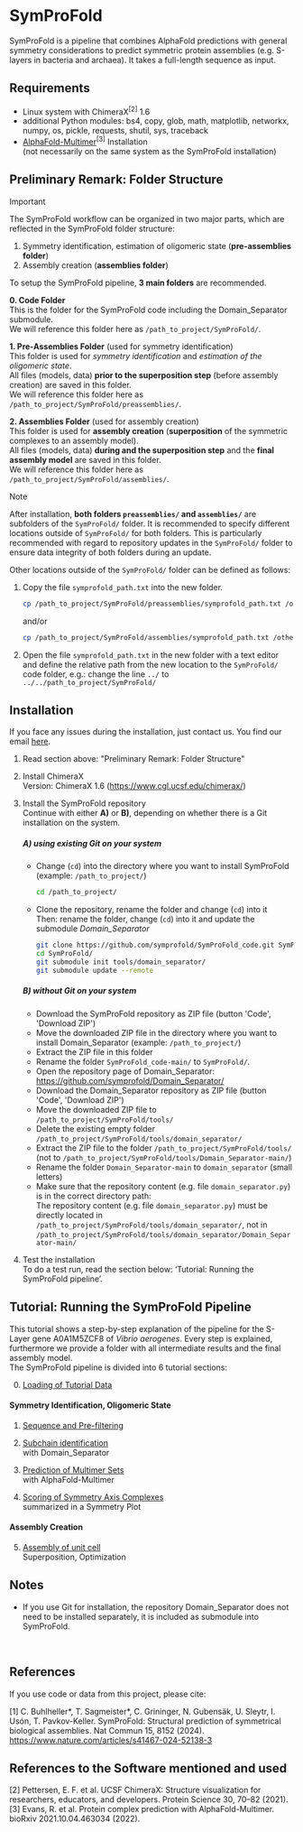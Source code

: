 # SymProFold

SymProFold is a pipeline that combines AlphaFold predictions with general symmetry considerations to predict symmetric protein assemblies (e.g. S-layers in bacteria and archaea).
It takes a full-length sequence as input.


## Requirements
*   Linux system with ChimeraX<sup>[2]</sup> 1.6  
*   additional Python modules: bs4, copy, glob, math, matplotlib, networkx, numpy, os, pickle, requests, shutil, sys, traceback
*   [AlphaFold-Multimer](https://github.com/google-deepmind/alphafold)<sup>[3]</sup> Installation  
    (not necessarily on the same system as the SymProFold installation)


## Preliminary Remark: Folder Structure
> [!IMPORTANT]
> The SymProFold workflow can be organized in two major parts, which are reflected in the SymProFold folder structure:
> 
> 1. Symmetry identification, estimation of oligomeric state (**pre-assemblies folder**)
> 2. Assembly creation (**assemblies folder**)

To setup the SymProFold pipeline, **3 main folders** are recommended.

**0.  Code Folder**  
This is the folder for the SymProFold code including the Domain_Separator submodule.  
We will reference this folder here as `/path_to_project/SymProFold/`.

**1.  Pre-Assemblies Folder** (used for symmetry identification)  
This folder is used for _symmetry identification_ and _estimation of the oligomeric state_.  
All files (models, data) **prior to the superposition step** (before assembly creation) are saved in this folder.  
We will reference this folder here as `/path_to_project/SymProFold/preassemblies/`.

**2.  Assemblies Folder** (used for assembly creation)  
This folder is used for **assembly creation** (**superposition** of the symmetric complexes to an assembly model).  
All files (models, data) **during and the superposition step** and the **final assembly model** are saved in this folder.  
We will reference this folder here as `/path_to_project/SymProFold/assemblies/`.

> [!NOTE]
> After installation, **both folders `preassemblies/` and `assemblies/`** are subfolders of the `SymProFold/` folder. It is recommended to specify different locations outside of `SymProFold/` for both folders. This is particularly recommended with regard to repository updates in the `SymProFold/` folder to ensure data integrity of both folders during an update.
> 
> Other locations outside of the `SymProFold/` folder can be defined as follows:
> 
> 1.  Copy the file `symprofold_path.txt` into the new folder.
>
>     ```bash
>     cp /path_to_project/SymProFold/preassemblies/symprofold_path.txt /other_location/preassemblies/symprofold_path.txt
>     ```
>     and/or
>     ```bash
>     cp /path_to_project/SymProFold/assemblies/symprofold_path.txt /other_location/assemblies/symprofold_path.txt
>     ```
>    
> 2.  Open the file `symprofold_path.txt` in the new folder with a text editor and define the relative path from the new location to the `SymProFold/` code folder, e.g.:
>     change the line `../` to `../../path_to_project/SymProFold/`


## Installation
If you face any issues during the installation, just contact us. You find our email [here]( https://github.com/symprofold).

1.  Read section above: "Preliminary Remark: Folder Structure"

2.  Install ChimeraX  
    Version: ChimeraX 1.6 (https://www.cgl.ucsf.edu/chimerax/)

3.  Install the SymProFold repository  
    Continue with either **A)** or **B)**, depending on whether there is a Git installation on the system.
    
    ##### A) using existing Git on your system
    *   Change (`cd`) into the directory where you want to install SymProFold (example: `/path_to_project/`)
        ```bash
        cd /path_to_project/
        ```
    *   Clone the repository, rename the folder and change (`cd`) into it  
        Then: rename the folder, change (`cd`) into it and update the submodule *Domain_Separator*
        ```bash
        git clone https://github.com/symprofold/SymProFold_code.git SymProFold/
        cd SymProFold/
        git submodule init tools/domain_separator/
        git submodule update --remote
        ```

    ##### B) without Git on your system
    *   Download the SymProFold repository as ZIP file (button 'Code', 'Download ZIP')
    *   Move the downloaded ZIP file in the directory where you want to install Domain_Separator (example: `/path_to_project/`)
    *   Extract the ZIP file in this folder
    *   Rename the folder `SymProFold_code-main/` to `SymProFold/`.
    *   Open the repository page of Domain_Separator: https://github.com/symprofold/Domain_Separator/
    *   Download the Domain_Separator repository as ZIP file (button 'Code', 'Download ZIP')
    *   Move the downloaded ZIP file to `/path_to_project/SymProFold/tools/`
    *   Delete the existing empty folder `/path_to_project/SymProFold/tools/domain_separator/`
    *   Extract the ZIP file to the folder `/path_to_project/SymProFold/tools/` (not to `/path_to_project/SymProFold/tools/Domain_Separator-main/`)
    *   Rename the folder `Domain_Separator-main` to `domain_separator` (small letters)
    *   Make sure that the repository content (e.g. file `domain_separator.py`) is in the correct directory path:  
        The repository content (e.g. file `domain_separator.py`) must be directly located in `/path_to_project/SymProFold/tools/domain_separator/`, not in `/path_to_project/SymProFold/tools/domain_separator/Domain_Separator-main/`


4.  Test the installation  
    To do a test run, read the section below: ‘Tutorial: Running the SymProFold pipeline’.


## Tutorial: Running the SymProFold Pipeline
This tutorial shows a step-by-step explanation of the pipeline for the S-Layer gene A0A1M5ZCF8 of _Vibrio aerogenes_. Every step is explained, furthermore we provide a folder with all intermediate results and the final assembly model.  
The SymProFold pipeline is divided into 6 tutorial sections:  

0.  [Loading of Tutorial Data](https://github.com/symprofold/SymProFold_Tutorial_Data?tab=readme-ov-file#0-loading-of-tutorial-data)

#### Symmetry Identification, Oligomeric State
1.  [Sequence and Pre-filtering](https://github.com/symprofold/SymProFold_Tutorial_Data?tab=readme-ov-file#1-specifying-input-sequence-pre-filtering)

2.  [Subchain identification](https://github.com/symprofold/SymProFold_Tutorial_Data?tab=readme-ov-file#2-subchain-identification)  
    with Domain_Separator

3.  [Prediction of Multimer Sets](https://github.com/symprofold/SymProFold_Tutorial_Data?tab=readme-ov-file#3-prediction-of-multimer-sets)    
    with AlphaFold-Multimer

4.  [Scoring of Symmetry Axis Complexes](https://github.com/symprofold/SymProFold_Tutorial_Data?tab=readme-ov-file#4-scoring-of-symmetry-axis-complexes)    
    summarized in a Symmetry Plot

#### Assembly Creation
5.  [Assembly of unit cell](https://github.com/symprofold/SymProFold_Tutorial_Data?tab=readme-ov-file#5-assembly-of-unit-cell)    
    Superposition, Optimization


## Notes
*   If you use Git for installation, the repository Domain_Separator does not need to be installed separately, it is included as submodule into SymProFold.


&nbsp;


## References

If you use code or data from this project, please cite: 

[1] C. Buhlheller*, T. Sagmeister*, C. Grininger, N. Gubensäk, U. Sleytr, I. Usón, T. Pavkov-Keller. SymProFold: Structural prediction of symmetrical biological assemblies. Nat Commun 15, 8152 (2024). https://www.nature.com/articles/s41467-024-52138-3

## References to the Software mentioned and used

[2] Pettersen, E. F. et al. UCSF ChimeraX: Structure visualization for researchers, educators, and developers. Protein Science 30, 70–82 (2021).  
[3] Evans, R. et al. Protein complex prediction with AlphaFold-Multimer. bioRxiv 2021.10.04.463034 (2022).  
